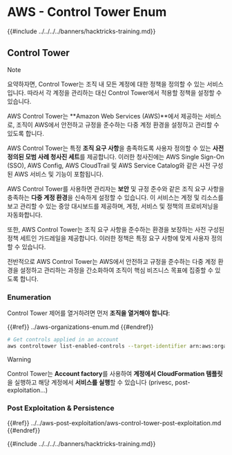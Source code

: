 # AWS - Control Tower Enum

{{#include ../../../../banners/hacktricks-training.md}}

## Control Tower

> [!NOTE]
> 요약하자면, Control Tower는 조직 내 모든 계정에 대한 정책을 정의할 수 있는 서비스입니다. 따라서 각 계정을 관리하는 대신 Control Tower에서 적용할 정책을 설정할 수 있습니다.

AWS Control Tower는 **Amazon Web Services (AWS)**에서 제공하는 서비스로, 조직이 AWS에서 안전하고 규정을 준수하는 다중 계정 환경을 설정하고 관리할 수 있도록 합니다.

AWS Control Tower는 특정 **조직 요구 사항**을 충족하도록 사용자 정의할 수 있는 **사전 정의된 모범 사례 청사진 세트**를 제공합니다. 이러한 청사진에는 AWS Single Sign-On (SSO), AWS Config, AWS CloudTrail 및 AWS Service Catalog와 같은 사전 구성된 AWS 서비스 및 기능이 포함됩니다.

AWS Control Tower를 사용하면 관리자는 **보안** 및 규정 준수와 같은 조직 요구 사항을 충족하는 **다중 계정 환경**을 신속하게 설정할 수 있습니다. 이 서비스는 계정 및 리소스를 보고 관리할 수 있는 중앙 대시보드를 제공하며, 계정, 서비스 및 정책의 프로비저닝을 자동화합니다.

또한, AWS Control Tower는 조직 요구 사항을 준수하는 환경을 보장하는 사전 구성된 정책 세트인 가드레일을 제공합니다. 이러한 정책은 특정 요구 사항에 맞게 사용자 정의할 수 있습니다.

전반적으로 AWS Control Tower는 AWS에서 안전하고 규정을 준수하는 다중 계정 환경을 설정하고 관리하는 과정을 간소화하여 조직이 핵심 비즈니스 목표에 집중할 수 있도록 합니다.

### Enumeration

Control Tower 제어를 열거하려면 먼저 **조직을 열거해야 합니다**:

{{#ref}}
../aws-organizations-enum.md
{{#endref}}
```bash
# Get controls applied in an account
aws controltower list-enabled-controls --target-identifier arn:aws:organizations::<acc_id>:ou/<ou-id>
```
> [!WARNING]
> Control Tower는 **Account factory**를 사용하여 **계정에서 CloudFormation 템플릿**을 실행하고 해당 계정에서 **서비스를 실행**할 수 있습니다 (privesc, post-exploitation...)

### Post Exploitation & Persistence

{{#ref}}
../../aws-post-exploitation/aws-control-tower-post-exploitation.md
{{#endref}}

{{#include ../../../../banners/hacktricks-training.md}}
